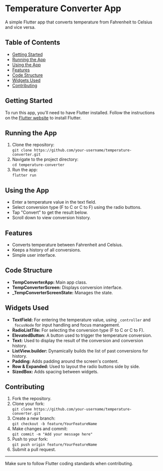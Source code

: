 # Temperature Converter App

A simple Flutter app that converts temperature from Fahrenheit to Celsius and vice versa.

## Table of Contents

- [Getting Started](#getting-started)
- [Running the App](#running-the-app)
- [Using the App](#using-the-app)
- [Features](#features)
- [Code Structure](#code-structure)
- [Widgets Used](#widgets-used)
- [Contributing](#contributing)

## Getting Started

To run this app, you'll need to have Flutter installed. Follow the instructions on the [Flutter website](https://flutter.dev/docs/get-started/install) to install Flutter.

## Running the App

1. Clone the repository:  
   `git clone https://github.com/your-username/temperature-converter.git`
2. Navigate to the project directory:  
   `cd temperature-converter`
3. Run the app:  
   `flutter run`

## Using the App

- Enter a temperature value in the text field.
- Select conversion type (F to C or C to F) using the radio buttons.
- Tap "Convert" to get the result below.
- Scroll down to view conversion history.

## Features

- Converts temperature between Fahrenheit and Celsius.
- Keeps a history of all conversions.
- Simple user interface.

## Code Structure

- **TempConverterApp:** Main app class.
- **TempConverterScreen:** Displays conversion interface.
- **_TempConverterScreenState:** Manages the state.

## Widgets Used

- **TextField:** For entering the temperature value, using `_controller` and `_focusNode` for input handling and focus management.
- **RadioListTile:** For selecting the conversion type (F to C or C to F).
- **ElevatedButton:** A button used to trigger the temperature conversion.
- **Text:** Used to display the result of the conversion and conversion history.
- **ListView.builder:** Dynamically builds the list of past conversions for history.
- **Padding:** Adds padding around the screen's content.
- **Row & Expanded:** Used to layout the radio buttons side by side.
- **SizedBox:** Adds spacing between widgets.

## Contributing

1. Fork the repository.
2. Clone your fork:  
   `git clone https://github.com/your-username/temperature-converter.git`
3. Create a new branch:  
   `git checkout -b feature/YourFeatureName`
4. Make changes and commit:  
   `git commit -m "Add your message here"`
5. Push to your fork:  
   `git push origin feature/YourFeatureName`
6. Submit a pull request.

---

Make sure to follow Flutter coding standards when contributing.

<!-- ![App Screenshot](assets/images/screenshot.png) -->
